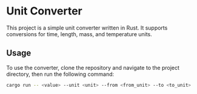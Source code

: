 # Unit Converter

This project is a simple unit converter written in Rust. It supports conversions for time, length, mass, and temperature units.

## Usage

To use the converter, clone the repository and navigate to the project directory, then run the following command:

```bash
cargo run -- <value> --unit <unit> --from <from_unit> --to <to_unit>